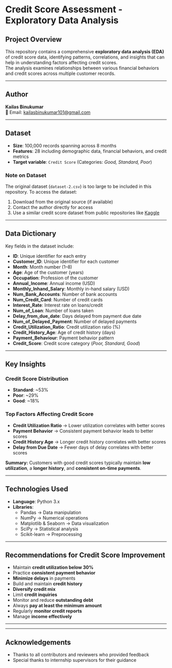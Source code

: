 # Credit Score Assessment - Exploratory Data Analysis

## Project Overview
This repository contains a comprehensive **exploratory data analysis (EDA)** of credit score data, identifying patterns, correlations, and insights that can help in understanding factors affecting credit scores.  
The analysis examines relationships between various financial behaviors and credit scores across multiple customer records.

---

## Author
**Kailas Binukumar**  
📧 Email: [kailasbinukumar101@gmail.com](mailto:kailasbinukumar101@gmail.com)

---

## Dataset
- **Size**: 100,000 records spanning across 8 months  
- **Features**: 28 including demographic data, financial behaviors, and credit metrics  
- **Target variable**: `Credit Score` (Categories: *Good, Standard, Poor*)

### Note on Dataset
The original dataset (`dataset-2.csv`) is too large to be included in this repository. To access the dataset:

1. Download from the original source (if available)  
2. Contact the author directly for access  
3. Use a similar credit score dataset from public repositories like [Kaggle](https://www.kaggle.com/)

---

## Data Dictionary
Key fields in the dataset include:

- **ID**: Unique identifier for each entry  
- **Customer_ID**: Unique identifier for each customer  
- **Month**: Month number (1–8)  
- **Age**: Age of the customer (years)  
- **Occupation**: Profession of the customer  
- **Annual_Income**: Annual income (USD)  
- **Monthly_Inhand_Salary**: Monthly in-hand salary (USD)  
- **Num_Bank_Accounts**: Number of bank accounts  
- **Num_Credit_Card**: Number of credit cards  
- **Interest_Rate**: Interest rate on loans/credit  
- **Num_of_Loan**: Number of loans taken  
- **Delay_from_due_date**: Days delayed from payment due date  
- **Num_of_Delayed_Payment**: Number of delayed payments  
- **Credit_Utilization_Ratio**: Credit utilization ratio (%)  
- **Credit_History_Age**: Age of credit history (days)  
- **Payment_Behaviour**: Payment behavior pattern  
- **Credit_Score**: Credit score category (*Poor, Standard, Good*)  

---

## Key Insights

### Credit Score Distribution
- **Standard**: ~53%  
- **Poor**: ~29%  
- **Good**: ~18%  

### Top Factors Affecting Credit Score
- **Credit Utilization Ratio** → Lower utilization correlates with better scores  
- **Payment Behavior** → Consistent payment behavior leads to better scores  
- **Credit History Age** → Longer credit history correlates with better scores  
- **Delay from Due Date** → Fewer days of delay correlates with better scores  

**Summary:** Customers with good credit scores typically maintain **low utilization**, a **longer history**, and **consistent on-time payments**.

---

## Technologies Used
- **Language**: Python 3.x  
- **Libraries**:  
  - Pandas → Data manipulation  
  - NumPy → Numerical operations  
  - Matplotlib & Seaborn → Data visualization  
  - SciPy → Statistical analysis  
  - Scikit-learn → Preprocessing  

---


## Recommendations for Credit Score Improvement
- Maintain **credit utilization below 30%**  
- Practice **consistent payment behavior**  
- **Minimize delays** in payments  
- Build and maintain **credit history**  
- **Diversify credit mix**  
- Limit **credit inquiries**  
- Monitor and reduce **outstanding debt**  
- Always **pay at least the minimum amount**  
- Regularly **monitor credit reports**  
- Manage **income effectively**  

---


---

## Acknowledgements
- Thanks to all contributors and reviewers who provided feedback  
- Special thanks to internship supervisors for their guidance  
